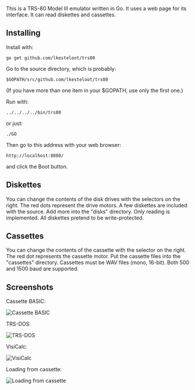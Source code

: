 This is a TRS-80 Model III emulator written in Go. It uses a web page for its
interface. It can read diskettes and cassettes.

Installing
----------

Install with:

    go get github.com/lkesteloot/trs80

Go to the source directory, which is probably:

    $GOPATH/src/github.com/lkesteloot/trs80

(If you have more than one item in your $GOPATH, use only the first one.)

Run with:

    ../../../../bin/trs80

or just:

    ./GO

Then go to this address with your web browser:

    http://localhost:8080/

and click the Boot button.

Diskettes
---------

You can change the contents of the disk drives with the selectors
on the right. The red dots represent the drive motors. A few diskettes
are included with the source. Add more into the "disks" directory.
Only reading is implemented. All diskettes pretend to be write-protected.

Cassettes
---------

You can change the contents of the cassette with the selector on the right.
The red dot represents the cassette motor. Put the cassette files into the
"cassettes" directory.  Cassettes must be WAV files (mono, 16-bit). Both 500
and 1500 baud are supported.

Screenshots
-----------

Cassette BASIC:

![Cassette BASIC](https://raw.github.com/lkesteloot/trs80/master/screenshots/01_boot.png)

TRS-DOS:

![TRS-DOS](https://raw.github.com/lkesteloot/trs80/master/screenshots/02_disk_boot.png)

VisiCalc:

![VisiCalc](https://raw.github.com/lkesteloot/trs80/master/screenshots/03_visicalc.png)

Loading from cassette:

![Loading from cassette](https://raw.github.com/lkesteloot/trs80/master/screenshots/04_cload.png)
